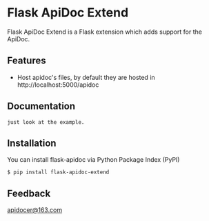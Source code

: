 
# Flask ApiDoc Extend
Flask ApiDoc Extend is a Flask extension which adds support for the ApiDoc.

## Features

- Host apidoc's files, by default they are hosted in http://localhost:5000/apidoc

## Documentation

    just look at the example.

## Installation
You can install flask-apidoc via Python Package Index (PyPI)

    $ pip install flask-apidoc-extend

## Feedback
apidocer@163.com
